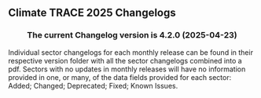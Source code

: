 ## Climate TRACE 2025 Changelogs

<h3 align="center">The current Changelog version is 4.2.0 (2025-04-23)</h3>

Individual sector changelogs for each monthly release can be found in their respective version folder with all the sector changelogs combined into a pdf.
Sectors with no updates in monthly releases will have no information provided in one, or many, of the data fields provided for each sector: 
Added; Changed; Deprecated; Fixed; Known Issues.
